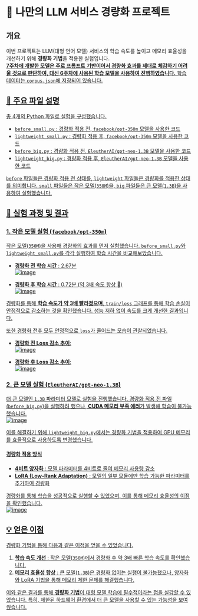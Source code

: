 # 🤖 나만의 LLM 서비스 경량화 프로젝트

## 개요
이번 프로젝트는 LLM(대형 언어 모델) 서비스의 학습 속도를 높이고 메모리 효율성을 개선하기 위해 **경량화 기법**을 적용한 실험입니다.  
<u>**7주차에 개발한 모델은 주로 프롬프트 기반이어서 경량화 효과를 제대로 체감하기 어려울 것으로 판단하여, 대신 6주차에 사용된 학습 모델을 사용하여 진행하였습니다.**<u> 학습 데이터는 `corpus.json`에 저장되어 있습니다.

## 📂 주요 파일 설명

총 4개의 Python 파일로 실험을 구성했습니다.

- `before_small.py` : 경량화 적용 전, `facebook/opt-350m` 모델을 사용한 코드
- `lightweight_small.py` : 경량화 적용 후, `facebook/opt-350m` 모델을 사용한 코드
- `before_big.py` : 경량화 적용 전, `EleutherAI/gpt-neo-1.3B` 모델을 사용한 코드
- `lightweight_big.py` : 경량화 적용 후, `EleutherAI/gpt-neo-1.3B` 모델을 사용한 코드

`before` 파일들은 경량화 적용 전 상태를, `lightweight` 파일들은 경량화를 적용한 상태를 의미합니다. `small` 파일들은 작은 모델(`350M`)을, `big` 파일들은 큰 모델(`1.3B`)을 사용하여 실험했습니다.

## 🧪 실험 과정 및 결과

### 1. 작은 모델 실험 (`facebook/opt-350m`)

작은 모델(`350M`)을 사용해 경량화의 효과를 먼저 실험했습니다. `before_small.py`와 `lightweight_small.py`를 각각 실행하여 학습 시간을 비교해보았습니다.

- **경량화 전 학습 시간** : 2.67분  
  ![image](https://github.com/user-attachments/assets/8965bcb3-a7a7-44e0-aba5-139233f55fa2)

- **경량화 후 학습 시간** : 0.72분 (약 3배 속도 향상 🚀)  
  ![image](https://github.com/user-attachments/assets/ec223c43-d8b2-42dc-8c36-ef62d5802be1)

경량화를 통해 **학습 속도가 약 3배 빨라졌으며**, `train/loss` 그래프를 통해 학습 손실이 안정적으로 감소하는 것을 확인했습니다. 성능 저하 없이 속도를 크게 개선한 결과입니다.  

또한 경량화 전후 모두 안정적으로 `loss`가 줄어드는 모습이 관찰되었습니다.

- **경량화 전 Loss 감소 추이**:  
  ![image](https://github.com/user-attachments/assets/e1373019-e4c0-4ab7-abea-efab81687385)

- **경량화 후 Loss 감소 추이**:  
  ![image](https://github.com/user-attachments/assets/554b59eb-684c-41b5-9d70-219d9321151d)

### 2. 큰 모델 실험 (`EleutherAI/gpt-neo-1.3B`)

더 큰 모델인 `1.3B` 파라미터 모델로 실험을 진행했습니다. 경량화 적용 전 파일(`before_big.py`)을 실행하려 했으나, **CUDA 메모리 부족 에러**가 발생해 학습이 불가능했습니다.  
![image](https://github.com/user-attachments/assets/eafb76a7-8fd6-4ada-9eb7-4a3e1dd757c9)

이를 해결하기 위해 `lightweight_big.py`에서는 경량화 기법을 적용하여 GPU 메모리를 효율적으로 사용하도록 변경했습니다.

#### 경량화 적용 방식
- **4비트 양자화** : 모델 파라미터를 4비트로 줄여 메모리 사용량 감소
- **LoRA (Low-Rank Adaptation)** : 모델의 일부 모듈에만 학습 가능한 파라미터를 추가하여 경량화

경량화를 통해 학습을 성공적으로 실행할 수 있었으며, 이를 통해 메모리 효율성의 이점을 확인했습니다.  
![image](https://github.com/user-attachments/assets/1375ea42-d610-41ac-ba0d-1e462459bd49)


## 💡 얻은 이점
경량화 기법을 통해 다음과 같은 이점을 얻을 수 있었습니다.

1. **학습 속도 개선** : 작은 모델(`350M`)에서 경량화 후 약 3배 빠른 학습 속도를 확인했습니다.
2. **메모리 효율성 향상** : 큰 모델(`1.3B`)은 경량화 없이는 실행이 불가능했으나, 양자화와 LoRA 기법을 통해 메모리 제한 문제를 해결했습니다.

이와 같은 결과를 통해 **경량화 기법**이 대형 모델 학습에 필수적이라는 점을 실감할 수 있었습니다. 특히, 제한된 하드웨어 환경에서 더 큰 모델을 사용할 수 있는 가능성을 보여줬습니다.
